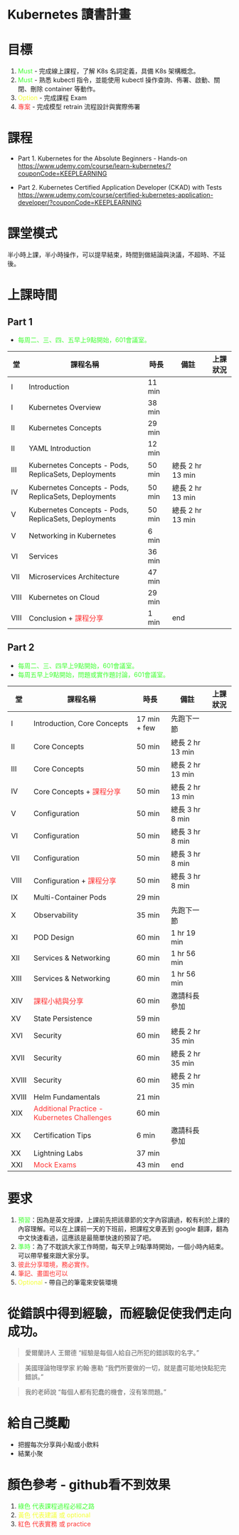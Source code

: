 # Kubernetes 讀書計畫

# 目標
1. <font color="#40ff33">Must</font> - 完成線上課程，了解 K8s 名詞定義，具備 K8s 架構概念。
2. <font color="#40ff33">Must</font> - 熟悉 kubectl 指令，並能使用 kubectl 操作查詢、佈署、啟動、關閉、刪除 container 等動作。
3. <font color="#f4ff33">Option</font> - 完成課程 Exam
4. <font color="#ff3333">專案</font> - 完成模型 retrain 流程設計與實際佈署

# 課程
* Part 1. Kubernetes for the Absolute Beginners - Hands-on
https://www.udemy.com/course/learn-kubernetes/?couponCode=KEEPLEARNING

* Part 2. Kubernetes Certified Application Developer (CKAD) with Tests
https://www.udemy.com/course/certified-kubernetes-application-developer/?couponCode=KEEPLEARNING

# 課堂模式
半小時上課，半小時操作，可以提早結束，時間到做結論與決議，不超時、不延後。
# 上課時間
## Part 1
* <font color="#40ff33">每周二、三、四、五早上9點開始，601會議室。</font>

| 堂 | 課程名稱 | 時長 | 備註 | 上課狀況 |
| - | - | - | - | - |
| I | Introduction | 11 min | | |
| I | Kubernetes Overview | 38 min | |
| II | Kubernetes Concepts | 29 min | |
| II | YAML Introduction | 12 min | |
| III | Kubernetes Concepts - Pods, ReplicaSets, Deployments | 50 min | 總長 2 hr 13 min |
| IV | Kubernetes Concepts - Pods, ReplicaSets, Deployments | 50 min | 總長 2 hr 13 min |
| V | Kubernetes Concepts - Pods, ReplicaSets, Deployments | 50 min | 總長 2 hr 13 min |
| V | Networking in Kubernetes | 6 min | |
| VI | Services | 36 min | |
| VII | Microservices Architecture | 47 min | |
| VIII | Kubernetes on Cloud | 29 min | |
| VIII | Conclusion + <font color="#ff3333">課程分享</font> | 1 min | end |
## Part 2
* <font color="#40ff33">每周二、三、四早上9點開始，601會議室。</font>
* <font color="#40ff33">每周五早上9點開始，問題或實作題討論，601會議室。</font>

| 堂 | 課程名稱 | 時長 | 備註 | 上課狀況 |
| - | - | - | - | - |
| I | Introduction, Core Concepts | 17 min + few | 先跑下一節 |
| II | Core Concepts | 50 min | 總長 2 hr 13 min |
| III | Core Concepts | 50 min | 總長 2 hr 13 min |
| IV | Core Concepts + <font color="#ff3333">課程分享</font> | 50 min | 總長 2 hr 13 min |
| V | Configuration | 50 min | 總長 3 hr 8 min |
| VI | Configuration | 50 min | 總長 3 hr 8 min |
| VII | Configuration | 50 min | 總長 3 hr 8 min |
| VIII | Configuration + <font color="#ff3333">課程分享</font> | 50 min | 總長 3 hr 8 min |
| IX | Multi-Container Pods | 29 min | |
| X | Observability | 35 min | 先跑下一節 |
| XI | POD Design | 60 min | 1 hr 19 min |
| XII | Services & Networking | 60 min | 1 hr 56 min |
| XIII | Services & Networking | 60 min | 1 hr 56 min |
| XIV | <font color="#ff3333">課程小結與分享</font> | 60 min | 邀請科長參加 |
| XV | State Persistence | 59 min | |
| XVI | Security | 60 min | 總長 2 hr 35 min |
| XVII | Security | 60 min | 總長 2 hr 35 min |
| XVIII | Security | 60 min | 總長 2 hr 35 min |
| XVIII | Helm Fundamentals | 21 min | |
| XIX | <font color="#ff3333">Additional Practice - Kubernetes Challenges</font> | 60 min | |
| XX | Certification Tips | 6 min | 邀請科長參加 |
| XX | Lightning Labs | 37 min | |
| XXI | <font color="#ff3333">Mock Exams</font> | 43 min |  end |


# 要求
1. <font color="#40ff33">預習</font>：因為是英文授課，上課前先把該章節的文字內容讀過，較有利於上課的內容理解。可以在上課前一天的下班前，把課程文章丟到 google 翻譯，翻為中文快速看過，這應該是最簡單快速的預習了吧。
2. <font color="#40ff33">準時</font>：為了不耽誤大家工作時間，每天早上9點準時開始，一個小時內結束。可以帶早餐來跟大家分享。
3. <font color="#ff3333">彼此分享環境，務必實作。</font>
4. <font color="#ff3333">筆記、畫圖也可以</font>
5. <font color="#f4ff33">Optional</font> - 帶自己的筆電來安裝環境

# 從錯誤中得到經驗，而經驗促使我們走向成功。
> 愛爾蘭詩人 王爾德
> “經驗是每個人給自己所犯的錯誤取的名字。” 

> 美國理論物理學家 約翰·惠勒
> “我們所要做的一切，就是盡可能地快點犯完錯誤。”

> 我的老師說
> “每個人都有犯蠢的機會，沒有笨問題。”

# 給自己獎勵
* 把握每次分享與小點或小飲料
* 結業小聚

# 顏色參考 - github看不到效果
1. <font color="#40ff33">綠色 代表課程過程必經之路</font>
2. <font color="#f4ff33">黃色 代表建議 或 optional</font>
3. <font color="#ff3333">紅色 代表實務 或 practice</font>

